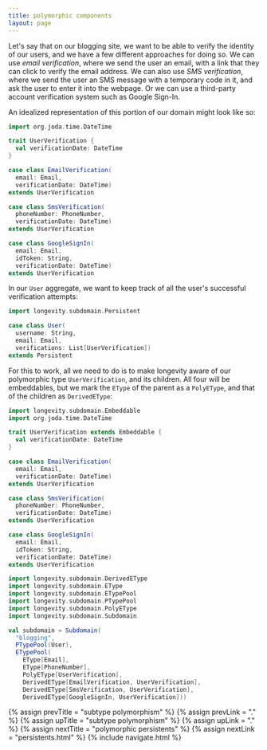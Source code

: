 ```yaml
---
title: polymorphic components
layout: page
---
```


Let's say that on our blogging site, we want to be able to verify the
identity of our users, and we have a few different approaches for
doing so. We can use _email verification_, where we send the user an
email, with a link that they can click to verify the email address. We
can also use _SMS verification_, where we send the user an SMS message
with a temporary code in it, and ask the user to enter it into the
webpage. Or we can use a third-party account verification system such
as Google Sign-In.

An idealized representation of this portion of our domain might look
like so:

```scala
import org.joda.time.DateTime

trait UserVerification {
  val verificationDate: DateTime
}

case class EmailVerification(
  email: Email,
  verificationDate: DateTime)
extends UserVerification

case class SmsVerification(
  phoneNumber: PhoneNumber,
  verificationDate: DateTime)
extends UserVerification

case class GoogleSignIn(
  email: Email,
  idToken: String,
  verificationDate: DateTime)
extends UserVerification
```

In our `User` aggregate, we want to keep track of all the user's
successful verification attempts:

```scala
import longevity.subdomain.Persistent

case class User(
  username: String,
  email: Email,
  verifications: List[UserVerification])
extends Persistent
```

For this to work, all we need to do is to make longevity aware of our
polymorphic type `UserVerification`, and its children. All four will
be embeddables, but we mark the `EType` of the parent as a `PolyEType`,
and that of the children as `DerivedEType`:

```scala
import longevity.subdomain.Embeddable
import org.joda.time.DateTime

trait UserVerification extends Embeddable {
  val verificationDate: DateTime
}

case class EmailVerification(
  email: Email,
  verificationDate: DateTime)
extends UserVerification

case class SmsVerification(
  phoneNumber: PhoneNumber,
  verificationDate: DateTime)
extends UserVerification

case class GoogleSignIn(
  email: Email,
  idToken: String,
  verificationDate: DateTime)
extends UserVerification

import longevity.subdomain.DerivedEType
import longevity.subdomain.EType
import longevity.subdomain.ETypePool
import longevity.subdomain.PTypePool
import longevity.subdomain.PolyEType
import longevity.subdomain.Subdomain

val subdomain = Subdomain(
  "blogging",
  PTypePool(User),
  ETypePool(
    EType[Email],
    EType[PhoneNumber],
    PolyEType[UserVerification],
    DerivedEType[EmailVerification, UserVerification],
    DerivedEType[SmsVerification, UserVerification],
    DerivedEType[GoogleSignIn, UserVerification]))
```

{% assign prevTitle = "subtype polymorphism" %}
{% assign prevLink = "." %}
{% assign upTitle = "subtype polymorphism" %}
{% assign upLink = "." %}
{% assign nextTitle = "polymorphic persistents" %}
{% assign nextLink = "persistents.html" %}
{% include navigate.html %}

